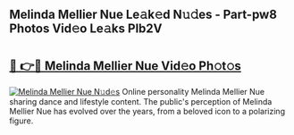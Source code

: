 ## Melinda Mellier Nue Le𝚊k𝚎d N𝚞𝚍es - Part-pw8 Photos Vid𝚎o Le𝚊ks Plb2V

# <h2><a href="http://fb0jaoq.evod.top/?m=Melinda+Mellier+Nue">🔗 👉🔴 Melinda Mellier Nue Vid𝚎o Ph𝚘t𝚘s</a></h2>

[![Melinda Mellier Nue N𝚞d𝚎s](https://i.imgur.com/8V9OHl7.gif)](http://fb0jaoq.evod.top/?m=Melinda+Mellier+Nue)
Online personality Melinda Mellier Nue sharing dance and lifestyle content. The public's perception of Melinda Mellier Nue has evolved over the years, from a beloved icon to a polarizing figure. 

